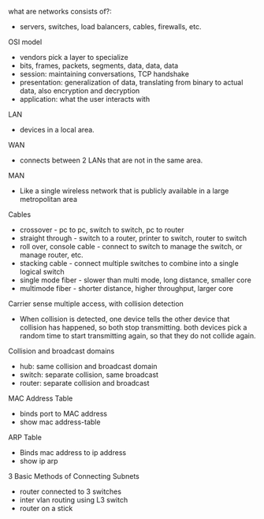
what are networks consists of?:
- servers, switches, load balancers, cables, firewalls, etc.

OSI model
- vendors pick a layer to specialize
- bits, frames, packets, segments, data, data, data
- session: maintaining conversations, TCP handshake
- presentation: generalization of data, translating from binary to actual data, also encryption and decryption
- application: what the user interacts with

LAN
- devices in a local area. 

WAN
- connects between 2 LANs that are not in the same area. 

MAN
- Like a single wireless network that is publicly available in a large metropolitan area

Cables
- crossover - pc to pc, switch to switch, pc to router
- straight through - switch to a router, printer to switch, router to switch
- roll over, console cable - connect to switch to manage the switch, or manage router, etc.
- stacking cable - connect multiple switches to combine into a single logical switch
- single mode fiber - slower than multi mode, long distance, smaller core
- multimode fiber - shorter distance, higher throughput, larger core

Carrier sense multiple access, with collision detection
- When collision is detected, one device tells the other device that collision has happened, so both stop transmitting. both devices pick a random time to start transmitting again, so that they do not collide again.

Collision and broadcast domains
- hub: same collision and broadcast domain
- switch: separate collision, same broadcast
- router: separate collision and broadcast

MAC Address Table
- binds port to MAC address
- show mac address-table

ARP Table
- Binds mac address to ip address
- show ip arp

3 Basic Methods of Connecting Subnets
- router connected to 3 switches
- inter vlan routing using L3 switch
- router on a stick


















